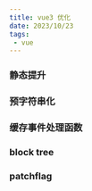 ```yaml
---
title: vue3 优化
date: 2023/10/23
tags:
 - vue
---
```


### 静态提升

### 预字符串化

### 缓存事件处理函数

### block tree

### patchflag